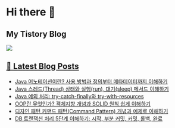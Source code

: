 # Hi there 👋

## My Tistory Blog

<p>
    <a href="https://kylo8.tistory.com"><img src="https://img.shields.io/badge/Tistory-000000?style=flat-square&logo=Tistory&logoColor=white"/>
</p>

## 📕 Latest Blog Posts

<ul><li><a href='https://kylo8.tistory.com/entry/Java-%EC%96%B4%EB%85%B8%ED%85%8C%EC%9D%B4%EC%85%98%EC%9D%B4%EB%9E%80-%EC%82%AC%EC%9A%A9-%EB%B0%A9%EB%B2%95%EA%B3%BC-%EC%A0%95%EC%9D%98%EB%B6%80%ED%84%B0-%EB%A9%94%ED%83%80%EB%8D%B0%EC%9D%B4%ED%84%B0%EA%B9%8C%EC%A7%80-%EC%9D%B4%ED%95%B4%ED%95%98%EA%B8%B0' target='_blank'>Java 어노테이션이란? 사용 방법과 정의부터 메타데이터까지 이해하기</a></li><li><a href='https://kylo8.tistory.com/entry/Java-%EC%8A%A4%EB%A0%88%EB%93%9CThread-%EC%83%81%ED%83%9C%EC%99%80-%EC%8B%A4%ED%96%89run-%EB%8C%80%EA%B8%B0sleep-%EB%A9%94%EC%84%9C%EB%93%9C-%EC%9D%B4%ED%95%B4%ED%95%98%EA%B8%B0' target='_blank'>Java 스레드(Thread) 상태와 실행(run), 대기(sleep) 메서드 이해하기</a></li><li><a href='https://kylo8.tistory.com/entry/Java-%EC%98%88%EC%99%B8-%EC%B2%98%EB%A6%AC-try-catch-finally%EC%99%80-try-with-resources' target='_blank'>Java 예외 처리: try-catch-finally와 try-with-resources</a></li><li><a href='https://kylo8.tistory.com/entry/OOP%EB%9E%80-%EB%AC%B4%EC%97%87%EC%9D%B8%EA%B0%80-%EA%B0%9D%EC%B2%B4%EC%A7%80%ED%96%A5-%EA%B0%9C%EB%85%90%EA%B3%BC-SOLID-%EC%9B%90%EC%B9%99-%EC%89%BD%EA%B2%8C-%EC%9D%B4%ED%95%B4%ED%95%98%EA%B8%B0' target='_blank'>OOP란 무엇인가? 객체지향 개념과 SOLID 원칙 쉽게 이해하기</a></li><li><a href='https://kylo8.tistory.com/entry/%EB%94%94%EC%9E%90%EC%9D%B8-%ED%8C%A8%ED%84%B4-%EC%BB%A4%EB%A7%A8%EB%93%9C-%ED%8C%A8%ED%84%B4Command-Pattern-%EA%B0%9C%EB%85%90%EA%B3%BC-%EC%98%88%EC%A0%9C%EB%A1%9C-%EC%9D%B4%ED%95%B4%ED%95%98%EA%B8%B0' target='_blank'>디자인 패턴 커맨드 패턴(Command Pattern) 개념과 예제로 이해하기</a></li><li><a href='https://kylo8.tistory.com/entry/DB-%ED%8A%B8%EB%9E%9C%EC%9E%AD%EC%85%98-%EC%B2%98%EB%A6%AC-5%EB%8B%A8%EA%B3%84-%EC%9D%B4%ED%95%B4%ED%95%98%EA%B8%B0-%EC%8B%9C%EC%9E%91-%EB%B6%80%EB%B6%84-%EC%BB%A4%EB%B0%8B-%EC%BB%A4%EB%B0%8B-%EB%A1%A4%EB%B0%B1-%EC%99%84%EB%A3%8C' target='_blank'>DB 트랜잭션 처리 5단계 이해하기: 시작, 부분 커밋, 커밋, 롤백, 완료</a></li></ul>